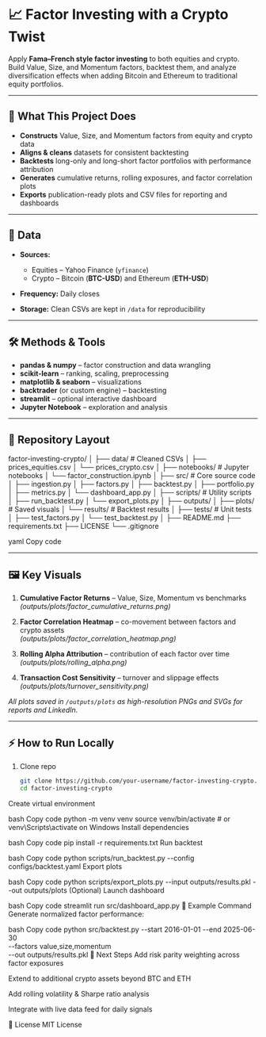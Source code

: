 # 📈 Factor Investing with a Crypto Twist

Apply **Fama–French style factor investing** to both equities and crypto.  
Build Value, Size, and Momentum factors, backtest them, and analyze diversification effects when adding Bitcoin and Ethereum to traditional equity portfolios.

---

## 🚀 What This Project Does

* **Constructs** Value, Size, and Momentum factors from equity and crypto data  
* **Aligns & cleans** datasets for consistent backtesting  
* **Backtests** long-only and long-short factor portfolios with performance attribution  
* **Generates** cumulative returns, rolling exposures, and factor correlation plots  
* **Exports** publication-ready plots and CSV files for reporting and dashboards  

---

## 📂 Data

* **Sources:**  
  * Equities – Yahoo Finance (`yfinance`)  
  * Crypto – Bitcoin (**BTC-USD**) and Ethereum (**ETH-USD**)  

* **Frequency:** Daily closes  
* **Storage:** Clean CSVs are kept in `/data` for reproducibility  

---

## 🛠 Methods & Tools

* **pandas & numpy** – factor construction and data wrangling  
* **scikit-learn** – ranking, scaling, preprocessing  
* **matplotlib & seaborn** – visualizations  
* **backtrader** (or custom engine) – backtesting  
* **streamlit** – optional interactive dashboard  
* **Jupyter Notebook** – exploration and analysis  

---

## 📁 Repository Layout

factor-investing-crypto/
│
├── data/ # Cleaned CSVs
│ ├── prices_equities.csv
│ └── prices_crypto.csv
│
├── notebooks/ # Jupyter notebooks
│ └── factor_construction.ipynb
│
├── src/ # Core source code
│ ├── ingestion.py
│ ├── factors.py
│ ├── backtest.py
│ ├── portfolio.py
│ ├── metrics.py
│ └── dashboard_app.py
│
├── scripts/ # Utility scripts
│ ├── run_backtest.py
│ └── export_plots.py
│
├── outputs/
│ ├── plots/ # Saved visuals
│ └── results/ # Backtest results
│
├── tests/ # Unit tests
│ ├── test_factors.py
│ └── test_backtest.py
│
├── README.md
├── requirements.txt
├── LICENSE
└── .gitignore

yaml
Copy code

---

## 🖼 Key Visuals

1. **Cumulative Factor Returns** – Value, Size, Momentum vs benchmarks  
   *(outputs/plots/factor_cumulative_returns.png)*  

2. **Factor Correlation Heatmap** – co-movement between factors and crypto assets  
   *(outputs/plots/factor_correlation_heatmap.png)*  

3. **Rolling Alpha Attribution** – contribution of each factor over time  
   *(outputs/plots/rolling_alpha.png)*  

4. **Transaction Cost Sensitivity** – turnover and slippage effects  
   *(outputs/plots/turnover_sensitivity.png)*  

*All plots saved in `/outputs/plots` as high-resolution PNGs and SVGs for reports and LinkedIn.*

---

## ⚡ How to Run Locally

1. Clone repo  

   ```bash
   git clone https://github.com/your-username/factor-investing-crypto.git
   cd factor-investing-crypto
Create virtual environment

bash
Copy code
python -m venv venv
source venv/bin/activate   # or venv\Scripts\activate on Windows
Install dependencies

bash
Copy code
pip install -r requirements.txt
Run backtest

bash
Copy code
python scripts/run_backtest.py --config configs/backtest.yaml
Export plots

bash
Copy code
python scripts/export_plots.py --input outputs/results.pkl --out outputs/plots
(Optional) Launch dashboard

bash
Copy code
streamlit run src/dashboard_app.py
📌 Example Command
Generate normalized factor performance:

bash
Copy code
python src/backtest.py --start 2016-01-01 --end 2025-06-30 \
  --factors value,size,momentum \
  --out outputs/results.pkl
🔮 Next Steps
Add risk parity weighting across factor exposures

Extend to additional crypto assets beyond BTC and ETH

Add rolling volatility & Sharpe ratio analysis

Integrate with live data feed for daily signals

📜 License
MIT License
